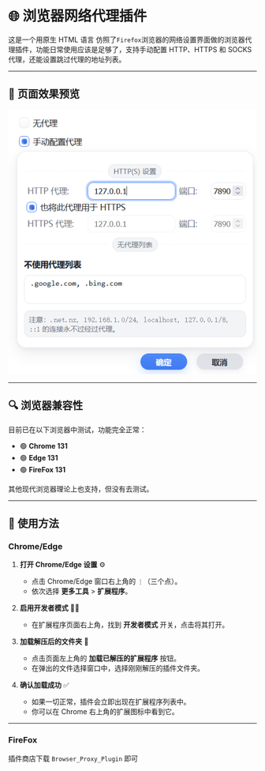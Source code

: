# 🌐 浏览器网络代理插件

这是一个用原生 HTML 语言 仿照了`Firefox`浏览器的网络设置界面做的浏览器代理插件，功能日常使用应该是足够了，支持手动配置 HTTP、HTTPS 和 SOCKS 代理，还能设置跳过代理的地址列表。

---

## 🌟 页面效果预览

![代理设置页面](/imgs/preview.png)

---

## 🔍 浏览器兼容性

目前已在以下浏览器中测试，功能完全正常：

- 🟢 **Chrome 131**
- 🟢 **Edge 131**
- 🟢 **FireFox 131**

其他现代浏览器理论上也支持，但没有去测试。

---

## 🚀 使用方法

### Chrome/Edge

1. **打开 Chrome/Edge 设置** ⚙️

   - 点击 Chrome/Edge 窗口右上角的 `⋮`（三个点）。
   - 依次选择 **更多工具** > **扩展程序**。

2. **启用开发者模式** 🧑‍💻

   - 在扩展程序页面右上角，找到 **开发者模式** 开关，点击将其打开。

3. **加载解压后的文件夹** 📁

   - 点击页面左上角的 **加载已解压的扩展程序** 按钮。
   - 在弹出的文件选择窗口中，选择刚刚解压的插件文件夹。

4. **确认加载成功** ✅
   - 如果一切正常，插件会立即出现在扩展程序列表中。
   - 你可以在 Chrome 右上角的扩展图标中看到它。

---

### FireFox

插件商店下载 `Browser_Proxy_Plugin` 即可
